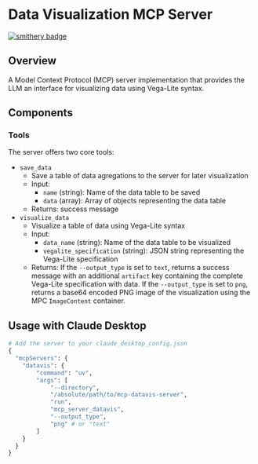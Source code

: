 # Data Visualization MCP Server
[![smithery badge](https://smithery.ai/badge/mcp-server-vegalite)](https://smithery.ai/server/mcp-server-vegalite)

## Overview
A Model Context Protocol (MCP) server implementation that provides the LLM an interface for visualizing data using Vega-Lite syntax.

## Components

### Tools
The server offers two core tools:

- `save_data`
   - Save a table of data agregations to the server for later visualization
   - Input:
     - `name` (string): Name of the data table to be saved
     - `data` (array): Array of objects representing the data table
   - Returns: success message
- `visualize_data`
   - Visualize a table of data using Vega-Lite syntax
   - Input:
     - `data_name` (string): Name of the data table to be visualized
     - `vegalite_specification` (string): JSON string representing the Vega-Lite specification
   - Returns: If the `--output_type` is set to `text`, returns a success message with an additional `artifact` key containing the complete Vega-Lite specification with data. If the `--output_type` is set to `png`, returns a base64 encoded PNG image of the visualization using the MPC `ImageContent` container.

## Usage with Claude Desktop

```python
# Add the server to your claude_desktop_config.json
{
  "mcpServers": {
    "datavis": {
        "command": "uv",
        "args": [
            "--directory",
            "/absolute/path/to/mcp-datavis-server",
            "run",
            "mcp_server_datavis",
            "--output_type",
            "png" # or "text"
        ]
    }
  }
}
```
